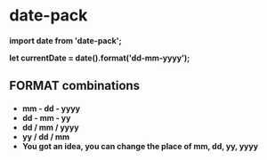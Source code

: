 # date-pack

<h4>
import date from 'date-pack';

let currentDate = date().format('dd-mm-yyyy');

<h4>

## FORMAT combinations

<h4>
    <ul>
        <li> mm - dd - yyyy </li>
        <li> dd - mm - yy </li>
        <li> dd / mm / yyyy </li>
        <li> yy / dd / mm </li>
        <li> You got an idea, you can change the place of mm, dd, yy, yyyy</li>
    <ul>
</h4>

